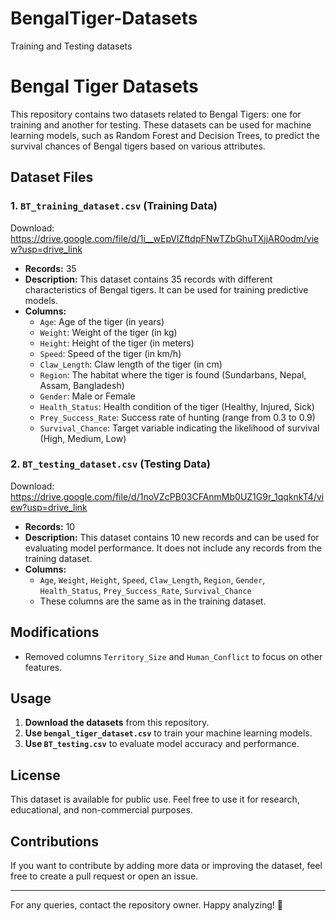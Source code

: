 # BengalTiger-Datasets
Training and Testing datasets
# Bengal Tiger Datasets

This repository contains two datasets related to Bengal Tigers: one for training and another for testing. These datasets can be used for machine learning models, such as Random Forest and Decision Trees, to predict the survival chances of Bengal tigers based on various attributes.

## Dataset Files

### 1. `BT_training_dataset.csv` (Training Data)
Download: https://drive.google.com/file/d/1i__wEpVlZftdpFNwTZbGhuTXjjAR0odm/view?usp=drive_link
- **Records:** 35
- **Description:** This dataset contains 35 records with different characteristics of Bengal tigers. It can be used for training predictive models.
- **Columns:**
  - `Age`: Age of the tiger (in years)
  - `Weight`: Weight of the tiger (in kg)
  - `Height`: Height of the tiger (in meters)
  - `Speed`: Speed of the tiger (in km/h)
  - `Claw_Length`: Claw length of the tiger (in cm)
  - `Region`: The habitat where the tiger is found (Sundarbans, Nepal, Assam, Bangladesh)
  - `Gender`: Male or Female
  - `Health_Status`: Health condition of the tiger (Healthy, Injured, Sick)
  - `Prey_Success_Rate`: Success rate of hunting (range from 0.3 to 0.9)
  - `Survival_Chance`: Target variable indicating the likelihood of survival (High, Medium, Low)

### 2. `BT_testing_dataset.csv` (Testing Data)
Download: https://drive.google.com/file/d/1noVZcPB03CFAnmMb0UZ1G9r_1qqknkT4/view?usp=drive_link
- **Records:** 10
- **Description:** This dataset contains 10 new records and can be used for evaluating model performance. It does not include any records from the training dataset.
- **Columns:**
  - `Age`, `Weight`, `Height`, `Speed`, `Claw_Length`, `Region`, `Gender`, `Health_Status`, `Prey_Success_Rate`, `Survival_Chance`
  - These columns are the same as in the training dataset.

## Modifications
- Removed columns `Territory_Size` and `Human_Conflict` to focus on other features.

## Usage
1. **Download the datasets** from this repository.
2. **Use `bengal_tiger_dataset.csv`** to train your machine learning models.
3. **Use `BT_testing.csv`** to evaluate model accuracy and performance.

## License
This dataset is available for public use. Feel free to use it for research, educational, and non-commercial purposes.

## Contributions
If you want to contribute by adding more data or improving the dataset, feel free to create a pull request or open an issue.

---
For any queries, contact the repository owner. Happy analyzing! 🐅

